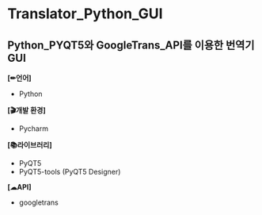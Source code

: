 Translator_Python_GUI
=
Python_PYQT5와 GoogleTrans_API를 이용한 번역기GUI
-

__[✏언어]__
- Python

__[🎬개발 환경]__
- Pycharm

__[📚라이브러리]__
- PyQT5
- PyQT5-tools (PyQT5 Designer)

__[☁API]__
- googletrans

